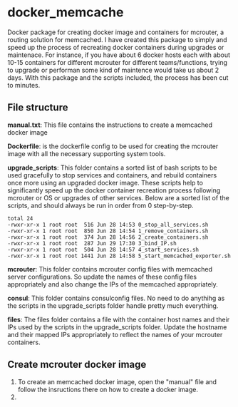 # docker_memcache

Docker package for creating docker image and containers for mcrouter, a routing solution for memcached. I have created this package to simply and speed up the process of recreating docker containers during upgrades or maintenace. For instance, if you have about 6 docker hosts each with about 10-15 containers for different mcrouter for different teams/functions, trying to upgrade or performan some kind of maintence would take us about 2 days. With this package and the scripts included, the process has been cut to minutes.

## File structure

**manual.txt**: This file contains the instructions to create a memcached docker image

**Dockerfile**: is the dockerfile config to be used for creating the mcrouter image with all the necessary supporting system tools.

**upgrade_scripts**: This folder contains a sorted list of bash scripts to be used gracefully to stop services and containers, and rebuild containers once more using an upgraded docker image. These scripts help to significantly speed up the docker container recreation process following mcrouter or OS or upgrades of other services. Below are a sorted list of the scripts, and should always be run in order from 0 step-by-step.

```
total 24
-rwxr-xr-x 1 root root  516 Jun 28 14:53 0_stop_all_services.sh
-rwxr-xr-x 1 root root  850 Jun 28 14:54 1_remove_containers.sh
-rwxr-xr-x 1 root root  374 Jun 28 14:56 2_create_containers.sh
-rwxr-xr-x 1 root root  287 Jun 29 17:30 3_bind_IP.sh
-rwxr-xr-x 1 root root  504 Jun 28 14:57 4_start_services.sh
-rwxr-xr-x 1 root root 1441 Jun 28 14:58 5_start_memcached_exporter.sh
```

**mcrouter**: This folder contains mcrouter config files with memcached server configurations. So update the names of these config files appropriately and also change the IPs of the memcached appropriately.

**consul**: This folder contains consulconfig files. No need to do anythihg as the scripts in the upgrade_scripts folder handle pretty much everything.

**files**: The files folder contains a file with the container host names and their IPs used by the scripts in the upgrade_scripts folder. Update the hostname and their mapped IPs appropriately to reflect the names of your mcrouter containers.

## Create mcrouter docker image
1. To create an memcached docker image, open the "manual" file and follow the insructions there on how to create a docker image.
2. 

